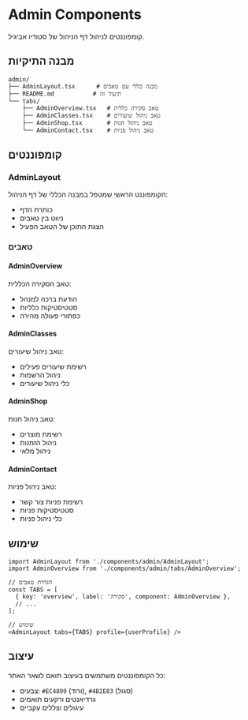 # Admin Components

קומפוננטים לניהול דף הניהול של סטודיו אביגיל.

## מבנה התיקיות

```
admin/
├── AdminLayout.tsx      # מבנה כללי עם טאבים
├── README.md           # תיעוד זה
└── tabs/
    ├── AdminOverview.tsx   # טאב סקירה כללית
    ├── AdminClasses.tsx    # טאב ניהול שיעורים
    ├── AdminShop.tsx       # טאב ניהול חנות
    └── AdminContact.tsx    # טאב ניהול פניות
```

## קומפוננטים

### AdminLayout
הקומפוננט הראשי שמטפל במבנה הכללי של דף הניהול:
- כותרת הדף
- ניווט בין טאבים
- הצגת התוכן של הטאב הפעיל

### טאבים

#### AdminOverview
טאב הסקירה הכללית:
- הודעת ברכה למנהל
- סטטיסטיקות כלליות
- כפתורי פעולה מהירה

#### AdminClasses
טאב ניהול שיעורים:
- רשימת שיעורים פעילים
- ניהול הרשמות
- כלי ניהול שיעורים

#### AdminShop
טאב ניהול חנות:
- רשימת מוצרים
- ניהול הזמנות
- ניהול מלאי

#### AdminContact
טאב ניהול פניות:
- רשימת פניות צור קשר
- סטטיסטיקות פניות
- כלי ניהול פניות

## שימוש

```tsx
import AdminLayout from './components/admin/AdminLayout';
import AdminOverview from './components/admin/tabs/AdminOverview';

// הגדרת טאבים
const TABS = [
  { key: 'overview', label: 'סקירה', component: AdminOverview },
  // ...
];

// שימוש
<AdminLayout tabs={TABS} profile={userProfile} />
```

## עיצוב

כל הקומפוננטים משתמשים בעיצוב תואם לשאר האתר:
- צבעים: `#EC4899` (ורוד), `#4B2E83` (סגול)
- גרדיאנטים ורקעים תואמים
- עיגולים וצללים עקביים 